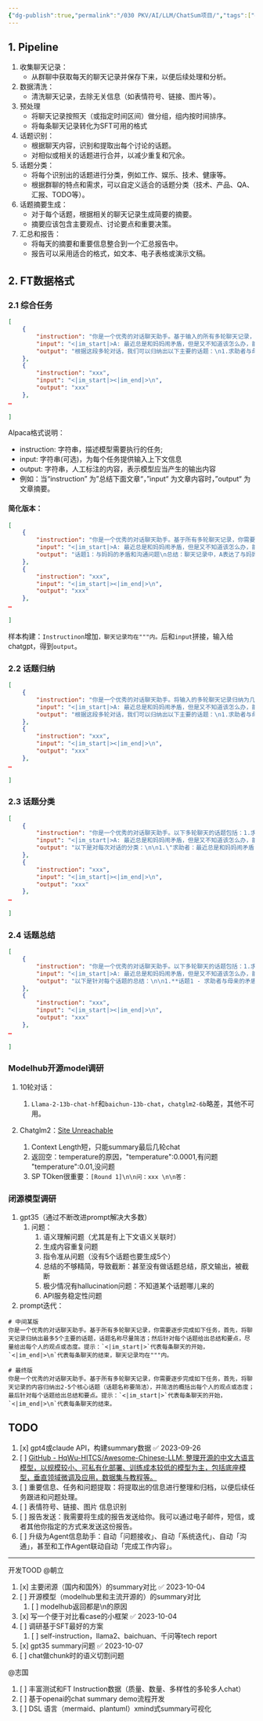 ```yaml
---
{"dg-publish":true,"permalink":"/030 PKV/AI/LLM/ChatSum项目/","tags":["#LLM"]}
---
```


## 1. Pipeline


1. 收集聊天记录：
	- 从群聊中获取每天的聊天记录并保存下来，以便后续处理和分析。
2. 数据清洗：
	- 清洗聊天记录，去除无关信息（如表情符号、链接、图片等）。
3. 预处理
	- 将聊天记录按照天（或指定时间区间）做分组，组内按时间排序。
	- 将每条聊天记录转化为SFT可用的格式
4. 话题识别：
	- 根据聊天内容，识别和提取出每个讨论的话题。
	- 对相似或相关的话题进行合并，以减少重复和冗余。
5. 话题分类：
	- 将每个识别出的话题进行分类，例如工作、娱乐、技术、健康等。
	- 根据群聊的特点和需求，可以自定义适合的话题分类（技术、产品、QA、汇报、TODO等）。
6. 话题摘要生成：
	- 对于每个话题，根据相关的聊天记录生成简要的摘要。
	- 摘要应该包含主要观点、讨论要点和重要决策。
7. 汇总和报告：
	- 将每天的摘要和重要信息整合到一个汇总报告中。
	- 报告可以采用适合的格式，如文本、电子表格或演示文稿。

## 2. FT数据格式
### 2.1 综合任务
```json
[
    {
        "instruction": "你是一个优秀的对话聊天助手。基于输入的所有多轮聊天记录，你需要逐步完成如下任务，首先，将多轮聊天记录归纳出几个主要的话题，然后对每次聊天做话题分类，最后给出针对每个话题的总结.",
        "input": "<|im_start|>A: 最近总是和妈妈闹矛盾，但是又不知道该怎么办，能帮我想想办法吗？<|im_end|>\n<|im_start|>B: 我了解你的情况，跟亲人之间经常会产生矛盾是很常见的现象。你不妨试试和妈妈沟通一下，平静地提出自己的疑惑和不满，看看能否解决矛盾。<|im_end|>\n<|im_start|>A: 但是每次我和妈妈说话，总会起争端，她总是让我感觉她不信任我，我该怎么办呢？<|im_end|>\n<|im_start|>C: 听起来你和妈妈之间的交流很困难，你可以试试换个方式和她沟通，比如写信或者找一个更加中立的人一起协调谈话，让大家都有更好的表达机会。<|im_end|>\n<|im_start|>A: 我特别讨厌和她吵架，可是我有时候就是自制力不够，很难抑制自己的情绪。<|im_end|>\n<|im_start|>B: 青春期的年轻人情绪波动很大很正常，但是你可以试试找些方法来缓解情绪，比如听听音乐、看看书等等，使自己情绪更稳定。<|im_end|>\n<|im_start|>A: 妈妈总是很为我担心，但是我感觉她的表达方式让我很不舒服，怎么办？<|im_end|>\n<|im_start|>D: 你可以试着跟妈妈提出你的感受，说出你觉得她的表达方式不太适合你，看看一起可以找到一个更好的沟通方式。<|im_end|>\n<|im_start|>A: 近期我迷上了游戏，可是妈妈总是担心我的学业，会经常跟我谈中考和未来，我也很焦虑。<|im_end|>\n<|im_start|>E: 我能理解你的压力，但是你的妈妈对你的学业担忧也是很正常的。你可以试着和妈妈沟通一下，表明自己的压力和困惑，寻求她的理解和支持。<|im_end|>\n<|im_start|>A: 妈妈总是说我顶嘴顶的不好，可是我并没有说过什么不好的话，这些误解让我很难受。<|im_end|>\n<|im_start|>B: 很抱歉听到这些误解带给你的困扰，你可以试着和妈妈沟通，表明你没有说过不好的话，避免误解的发生。<|im_end|>\n<|im_start|>A: 有时候我觉得妈妈很不公平，总是让我做家务和学习，而她却不怎么做，这让我很不满意。<|im_end|>\n<|im_start|>B: 家务和学习的确是每个人都需要承担的责任，但是你可以跟妈妈商量一下，建立更合理的分工方式，让大家的负担更加均衡。<|im_end|>\n<|im_start|>A: 我有时候会想，如果我不在妈妈身边，她就不会那么疲惫与辛苦了，是不是我应该离开她，这样她就会开心一些。<|im_end|>\n<|im_start|>D: 不要把这些想法一直压在心里，试着跟她好好沟通，说说你的担心和顾虑，寻求她的支持和理解。离开并不会解决问题，关心和照顾妈妈也是你的责任之一。<|im_end|>\n<|im_start|>A: 非常感谢你的耐心倾听和建议，我会好好尝试和妈妈沟通，解决我们之间的矛盾。<|im_end|>\n<|im_start|>E: 很高兴能帮助你，你已经迈出了寻求帮助的第一步，接下来只要继续坚持下去，相信问题一定会得到好的解决<|im_end|>\n",
        "output": "根据这段多轮对话，我们可以归纳出以下主要的话题：\n1.求助者与母亲的矛盾和冲突\n2.求助者如何更好地管理自己的情绪\n3.求助者在学业、家务和个人兴趣（游戏）之间的压力和焦虑\n4.求助者对母亲的担忧与理解\n\n以下是对每次对话的分类：\n\n1.\"求助者：最近总是和妈妈闹矛盾，但是又不知道该怎么办，能帮我想想办法吗？\" - 话题1\n2.\"支持者：我了解你的情况，跟亲人之间经常会产生矛盾是很常见的现象。你不妨试试和妈妈沟通一下，平静地提出自己的疑惑和不满，看看能否解决矛盾。\" - 话题1\n3.\"求助者：但是每次我和妈妈说话，总会起争端，她总是让我感觉她不信任我，我该怎么办呢？\" - 话题1\n4.\"支持者：听起来你和妈妈之间的交流很困难，你可以试试换个方式和她沟通，比如写信或者找一个更加中立的人一起协调谈话，让大家都有更好的表达机会。\" - 话题1\n5.\"求助者：我特别讨厌和她吵架，可是我有时候就是自制力不够，很难抑制自己的情绪。\" - 话题2\n6.\"支持者：青春期的年轻人情绪波动很大很正常，但是你可以试试找些方法来缓解情绪，比如听听音乐、看看书等等，使自己情绪更稳定。\" - 话题2\n7.\"求助者：妈妈总是很为我担心，但是我感觉她的表达方式让我很不舒服，怎么办？\" - 话题1\n8.\"支持者：你可以试着跟妈妈提出你的感受，说出你觉得她的表达方式不太适合你，看看一起可以找到一个更好的沟通方式。\" - 话题1\n9.\"求助者：近期我迷上了游戏，可是妈妈总是担心我的学业，会经常跟我谈中考和未来，我也很焦虑。\" - 话题3\n10.\"支持者：我能理解你的压力，但是你的妈妈对你的学业担忧也是很正常的。你可以试着和妈妈沟通一下，表明自己的压力和困惑，寻求她的理解和支持。\" - 话题3\n11.\"求助者：妈妈总是说我顶嘴顶的不好，可是我并没有说过什么不好的话，这些误解让我很难受。\" - 话题1\n12.\"支持者：很抱歉听到这些误解带给你的困扰，你可以试着和妈妈沟通，表明你没有说过不好的话，避免误解的发生。\" - 话题1\n13.\"求助者：有时候我觉得妈妈很不公平，总是让我做家务和学习，而她却不怎么做，这让我很不满意。\" - 话题3\n14.\"支持者：家务和学习的确是每个人都需要承担的责任，但是你可以跟妈妈商量一下，建立更合理的分工方式，让大家的负担更加均衡。\" - 话题3\n15.\"求助者：我有时候会想，如果我不在妈妈身边，她就不会那么疲惫与辛苦了，是不是我应该离开她，这样她就会开心一些。\" - 话题4\n16.\"支持者：不要把这些想法一直压在心里，试着跟她好好沟通，说说你的担心和顾虑，寻求她的支持和理解。离开并不会解决问题，关心和照顾妈妈也是你的责任之一。\" - 话题4\n17.\"求助者：非常感谢你的耐心倾听和建议，我会好好尝试和妈妈沟通，解决我们之间的矛盾。\" - 话题1\n18.\"支持者：很高兴能帮助你，你已经迈出了寻求帮助的第一步，接下来只要继续坚持下去，相信问题一定会得到好的解决。\" - 话题4\n\n以下是针对每个话题的总结：\n\n1.**话题1 - 求助者与母亲的矛盾和冲突**：对话中反映出求助者与母亲之间存在一些沟通难题，包括信任问题、表达方式的不适应、误解等。为解决这些问题，支持者建议求助者尝试不同的沟通方式，真实地表达自己的感受，以及避免误解的发生。\n\n2.**话题2 - 求助者如何更好地管理自己的情绪**：求助者表示在与母亲的冲突中，经常难以控制自己的情绪。为此，支持者建议求助者寻找一些方法来缓解情绪，例如听音乐或读书。\n\n3.**话题3 - 求助者在学业、家务和个人兴趣（游戏）之间的压力和焦虑**：求助者表达了对于学业的压力和家务分配不均的不满，以及对于个人兴趣（游戏）的追求。支持者建议求助者与母亲沟通，表达自己的困扰和需求，寻求理解和支持。\n\n4.**话题4 - 求助者对母亲的担忧与理解**：求助者对母亲的担忧和理解，体现出他对母亲的关心和爱。支持者建议求助者表达自己的这些想法，同时也提醒他关心和照顾母亲也是他的责任。"
    },
    {
        "instruction": "xxx",
        "input": "<|im_start|><|im_end|>\n",
        "output": "xxx"
    },
…
    
]
```
Alpaca格式说明：
- instruction: 字符串，描述模型需要执行的任务;
- input: 字符串(可选)，为每个任务提供输入上下文信息
- output: 字符串，人工标注的内容，表示模型应当产生的输出内容
- 例如：当“instruction” 为”总结下面文章“，”input“ 为文章内容时，”output“ 为文章摘要。

#### 简化版本：
```json
[
    {
        "instruction": "你是一个优秀的对话聊天助手。基于所有多轮聊天记录，你需要逐步完成如下任务，首先，将聊天记录归纳出最多5个简洁又主要的话题，然后针对每个话题给出总结和要点。提示：`<|im_start|>`代表每条聊天的开始，`<|im_end|>\n`代表每条聊天的结束",
        "input": "<|im_start|>A: 最近总是和妈妈闹矛盾，但是又不知道该怎么办，能帮我想想办法吗？<|im_end|>\n<|im_start|>B: 我了解你的情况，跟亲人之间经常会产生矛盾是很常见的现象。你不妨试试和妈妈沟通一下，平静地提出自己的疑惑和不满，看看能否解决矛盾。<|im_end|>\n<|im_start|>A: 但是每次我和妈妈说话，总会起争端，她总是让我感觉她不信任我，我该怎么办呢？<|im_end|>\n<|im_start|>C: 听起来你和妈妈之间的交流很困难，你可以试试换个方式和她沟通，比如写信或者找一个更加中立的人一起协调谈话，让大家都有更好的表达机会。<|im_end|>\n<|im_start|>A: 我特别讨厌和她吵架，可是我有时候就是自制力不够，很难抑制自己的情绪。<|im_end|>\n<|im_start|>B: 青春期的年轻人情绪波动很大很正常，但是你可以试试找些方法来缓解情绪，比如听听音乐、看看书等等，使自己情绪更稳定。<|im_end|>\n<|im_start|>A: 妈妈总是很为我担心，但是我感觉她的表达方式让我很不舒服，怎么办？<|im_end|>\n<|im_start|>D: 你可以试着跟妈妈提出你的感受，说出你觉得她的表达方式不太适合你，看看一起可以找到一个更好的沟通方式。<|im_end|>\n<|im_start|>A: 近期我迷上了游戏，可是妈妈总是担心我的学业，会经常跟我谈中考和未来，我也很焦虑。<|im_end|>\n<|im_start|>E: 我能理解你的压力，但是你的妈妈对你的学业担忧也是很正常的。你可以试着和妈妈沟通一下，表明自己的压力和困惑，寻求她的理解和支持。<|im_end|>\n<|im_start|>A: 妈妈总是说我顶嘴顶的不好，可是我并没有说过什么不好的话，这些误解让我很难受。<|im_end|>\n<|im_start|>B: 很抱歉听到这些误解带给你的困扰，你可以试着和妈妈沟通，表明你没有说过不好的话，避免误解的发生。<|im_end|>\n<|im_start|>A: 有时候我觉得妈妈很不公平，总是让我做家务和学习，而她却不怎么做，这让我很不满意。<|im_end|>\n<|im_start|>B: 家务和学习的确是每个人都需要承担的责任，但是你可以跟妈妈商量一下，建立更合理的分工方式，让大家的负担更加均衡。<|im_end|>\n<|im_start|>A: 我有时候会想，如果我不在妈妈身边，她就不会那么疲惫与辛苦了，是不是我应该离开她，这样她就会开心一些。<|im_end|>\n<|im_start|>D: 不要把这些想法一直压在心里，试着跟她好好沟通，说说你的担心和顾虑，寻求她的支持和理解。离开并不会解决问题，关心和照顾妈妈也是你的责任之一。<|im_end|>\n<|im_start|>A: 非常感谢你的耐心倾听和建议，我会好好尝试和妈妈沟通，解决我们之间的矛盾。<|im_end|>\n<|im_start|>E: 很高兴能帮助你，你已经迈出了寻求帮助的第一步，接下来只要继续坚持下去，相信问题一定会得到好的解决<|im_end|>\n",
        "output": "话题1：与妈妈的矛盾和沟通问题\n总结：聊天记录中，A表达了与妈妈之间的矛盾和沟通困难。B、C、D和E都建议A尝试不同的沟通方式，如平静地提出自己的疑惑和不满，写信，找一个中立的人协调谈话，或者直接表达自己的感受。\n\n话题2：情绪控制问题\n总结：A表示自己在与妈妈的争端中，往往无法控制自己的情绪。B建议A可以尝试找些方法来缓解情绪，如听音乐、看书等。\n\n话题3：妈妈的担忧和压力\n总结：A表示妈妈总是为自己的学业和未来担忧，这让A感到压力。E建议A可以尝试和妈妈沟通，表明自己的压力和困惑，寻求她的理解和支持。\n\n话题4：家务分工问题\n总结：A觉得妈妈在家务分工上不公平，总是让A做家务和学习。B建议A可以和妈妈商量，建立更合理的分工方式。\n\n话题5：离家出走的想法\n总结：A有时会想，如果自己不在妈妈身边，妈妈就会轻松一些。D建议A不要把这些想法压在心里，而是应该和妈妈沟通，寻求她的理解和支持。\n\n"
    },
    {
        "instruction": "xxx",
        "input": "<|im_start|><|im_end|>\n",
        "output": "xxx"
    },
…
    
]
```
样本构建：`Instructinon`增加`，聊天记录均在"""内。`后和`input`拼接，输入给chatgpt，得到`output`。
### 2.2 话题归纳
```json
[
    {
        "instruction": "你是一个优秀的对话聊天助手。将输入的多轮聊天记录归纳为几个主要的话题.",
        "input": "<|im_start|>A: 最近总是和妈妈闹矛盾，但是又不知道该怎么办，能帮我想想办法吗？<|im_end|>\n<|im_start|>B: 我了解你的情况，跟亲人之间经常会产生矛盾是很常见的现象。你不妨试试和妈妈沟通一下，平静地提出自己的疑惑和不满，看看能否解决矛盾。<|im_end|>\n<|im_start|>A: 但是每次我和妈妈说话，总会起争端，她总是让我感觉她不信任我，我该怎么办呢？<|im_end|>\n<|im_start|>C: 听起来你和妈妈之间的交流很困难，你可以试试换个方式和她沟通，比如写信或者找一个更加中立的人一起协调谈话，让大家都有更好的表达机会。<|im_end|>\n<|im_start|>A: 我特别讨厌和她吵架，可是我有时候就是自制力不够，很难抑制自己的情绪。<|im_end|>\n<|im_start|>B: 青春期的年轻人情绪波动很大很正常，但是你可以试试找些方法来缓解情绪，比如听听音乐、看看书等等，使自己情绪更稳定。<|im_end|>\n<|im_start|>A: 妈妈总是很为我担心，但是我感觉她的表达方式让我很不舒服，怎么办？<|im_end|>\n<|im_start|>D: 你可以试着跟妈妈提出你的感受，说出你觉得她的表达方式不太适合你，看看一起可以找到一个更好的沟通方式。<|im_end|>\n<|im_start|>A: 近期我迷上了游戏，可是妈妈总是担心我的学业，会经常跟我谈中考和未来，我也很焦虑。<|im_end|>\n<|im_start|>E: 我能理解你的压力，但是你的妈妈对你的学业担忧也是很正常的。你可以试着和妈妈沟通一下，表明自己的压力和困惑，寻求她的理解和支持。<|im_end|>\n<|im_start|>A: 妈妈总是说我顶嘴顶的不好，可是我并没有说过什么不好的话，这些误解让我很难受。<|im_end|>\n<|im_start|>B: 很抱歉听到这些误解带给你的困扰，你可以试着和妈妈沟通，表明你没有说过不好的话，避免误解的发生。<|im_end|>\n<|im_start|>A: 有时候我觉得妈妈很不公平，总是让我做家务和学习，而她却不怎么做，这让我很不满意。<|im_end|>\n<|im_start|>B: 家务和学习的确是每个人都需要承担的责任，但是你可以跟妈妈商量一下，建立更合理的分工方式，让大家的负担更加均衡。<|im_end|>\n<|im_start|>A: 我有时候会想，如果我不在妈妈身边，她就不会那么疲惫与辛苦了，是不是我应该离开她，这样她就会开心一些。<|im_end|>\n<|im_start|>D: 不要把这些想法一直压在心里，试着跟她好好沟通，说说你的担心和顾虑，寻求她的支持和理解。离开并不会解决问题，关心和照顾妈妈也是你的责任之一。<|im_end|>\n<|im_start|>A: 非常感谢你的耐心倾听和建议，我会好好尝试和妈妈沟通，解决我们之间的矛盾。<|im_end|>\n<|im_start|>E: 很高兴能帮助你，你已经迈出了寻求帮助的第一步，接下来只要继续坚持下去，相信问题一定会得到好的解决<|im_end|>\n",
        "output": "根据这段多轮对话，我们可以归纳出以下主要的话题：\n1.求助者与母亲的矛盾和冲突\n2.求助者如何更好地管理自己的情绪\n3.求助者在学业、家务和个人兴趣（游戏）之间的压力和焦虑\n4.求助者对母亲的担忧与理解\n\n"
    },
    {
        "instruction": "xxx",
        "input": "<|im_start|><|im_end|>\n",
        "output": "xxx"
    },
…
    
]
```

### 2.3 话题分类
```json
[
    {
        "instruction": "你是一个优秀的对话聊天助手。以下多轮聊天的话题包括：1.求助者与母亲的矛盾和冲突。2.求助者如何更好地管理自己的情绪。3.求助者在学业、家务和个人兴趣（游戏）之间的压力和焦虑。4.求助者对母亲的担忧与理解。请对每条聊天记录做话题分类。",
        "input": "<|im_start|>A: 最近总是和妈妈闹矛盾，但是又不知道该怎么办，能帮我想想办法吗？<|im_end|>\n<|im_start|>B: 我了解你的情况，跟亲人之间经常会产生矛盾是很常见的现象。你不妨试试和妈妈沟通一下，平静地提出自己的疑惑和不满，看看能否解决矛盾。<|im_end|>\n<|im_start|>A: 但是每次我和妈妈说话，总会起争端，她总是让我感觉她不信任我，我该怎么办呢？<|im_end|>\n<|im_start|>C: 听起来你和妈妈之间的交流很困难，你可以试试换个方式和她沟通，比如写信或者找一个更加中立的人一起协调谈话，让大家都有更好的表达机会。<|im_end|>\n<|im_start|>A: 我特别讨厌和她吵架，可是我有时候就是自制力不够，很难抑制自己的情绪。<|im_end|>\n<|im_start|>B: 青春期的年轻人情绪波动很大很正常，但是你可以试试找些方法来缓解情绪，比如听听音乐、看看书等等，使自己情绪更稳定。<|im_end|>\n<|im_start|>A: 妈妈总是很为我担心，但是我感觉她的表达方式让我很不舒服，怎么办？<|im_end|>\n<|im_start|>D: 你可以试着跟妈妈提出你的感受，说出你觉得她的表达方式不太适合你，看看一起可以找到一个更好的沟通方式。<|im_end|>\n<|im_start|>A: 近期我迷上了游戏，可是妈妈总是担心我的学业，会经常跟我谈中考和未来，我也很焦虑。<|im_end|>\n<|im_start|>E: 我能理解你的压力，但是你的妈妈对你的学业担忧也是很正常的。你可以试着和妈妈沟通一下，表明自己的压力和困惑，寻求她的理解和支持。<|im_end|>\n<|im_start|>A: 妈妈总是说我顶嘴顶的不好，可是我并没有说过什么不好的话，这些误解让我很难受。<|im_end|>\n<|im_start|>B: 很抱歉听到这些误解带给你的困扰，你可以试着和妈妈沟通，表明你没有说过不好的话，避免误解的发生。<|im_end|>\n<|im_start|>A: 有时候我觉得妈妈很不公平，总是让我做家务和学习，而她却不怎么做，这让我很不满意。<|im_end|>\n<|im_start|>B: 家务和学习的确是每个人都需要承担的责任，但是你可以跟妈妈商量一下，建立更合理的分工方式，让大家的负担更加均衡。<|im_end|>\n<|im_start|>A: 我有时候会想，如果我不在妈妈身边，她就不会那么疲惫与辛苦了，是不是我应该离开她，这样她就会开心一些。<|im_end|>\n<|im_start|>D: 不要把这些想法一直压在心里，试着跟她好好沟通，说说你的担心和顾虑，寻求她的支持和理解。离开并不会解决问题，关心和照顾妈妈也是你的责任之一。<|im_end|>\n<|im_start|>A: 非常感谢你的耐心倾听和建议，我会好好尝试和妈妈沟通，解决我们之间的矛盾。<|im_end|>\n<|im_start|>E: 很高兴能帮助你，你已经迈出了寻求帮助的第一步，接下来只要继续坚持下去，相信问题一定会得到好的解决<|im_end|>\n",
        "output": "以下是对每次对话的分类：\n\n1.\"求助者：最近总是和妈妈闹矛盾，但是又不知道该怎么办，能帮我想想办法吗？\" - 话题1\n2.\"支持者：我了解你的情况，跟亲人之间经常会产生矛盾是很常见的现象。你不妨试试和妈妈沟通一下，平静地提出自己的疑惑和不满，看看能否解决矛盾。\" - 话题1\n3.\"求助者：但是每次我和妈妈说话，总会起争端，她总是让我感觉她不信任我，我该怎么办呢？\" - 话题1\n4.\"支持者：听起来你和妈妈之间的交流很困难，你可以试试换个方式和她沟通，比如写信或者找一个更加中立的人一起协调谈话，让大家都有更好的表达机会。\" - 话题1\n5.\"求助者：我特别讨厌和她吵架，可是我有时候就是自制力不够，很难抑制自己的情绪。\" - 话题2\n6.\"支持者：青春期的年轻人情绪波动很大很正常，但是你可以试试找些方法来缓解情绪，比如听听音乐、看看书等等，使自己情绪更稳定。\" - 话题2\n7.\"求助者：妈妈总是很为我担心，但是我感觉她的表达方式让我很不舒服，怎么办？\" - 话题1\n8.\"支持者：你可以试着跟妈妈提出你的感受，说出你觉得她的表达方式不太适合你，看看一起可以找到一个更好的沟通方式。\" - 话题1\n9.\"求助者：近期我迷上了游戏，可是妈妈总是担心我的学业，会经常跟我谈中考和未来，我也很焦虑。\" - 话题3\n10.\"支持者：我能理解你的压力，但是你的妈妈对你的学业担忧也是很正常的。你可以试着和妈妈沟通一下，表明自己的压力和困惑，寻求她的理解和支持。\" - 话题3\n11.\"求助者：妈妈总是说我顶嘴顶的不好，可是我并没有说过什么不好的话，这些误解让我很难受。\" - 话题1\n12.\"支持者：很抱歉听到这些误解带给你的困扰，你可以试着和妈妈沟通，表明你没有说过不好的话，避免误解的发生。\" - 话题1\n13.\"求助者：有时候我觉得妈妈很不公平，总是让我做家务和学习，而她却不怎么做，这让我很不满意。\" - 话题3\n14.\"支持者：家务和学习的确是每个人都需要承担的责任，但是你可以跟妈妈商量一下，建立更合理的分工方式，让大家的负担更加均衡。\" - 话题3\n15.\"求助者：我有时候会想，如果我不在妈妈身边，她就不会那么疲惫与辛苦了，是不是我应该离开她，这样她就会开心一些。\" - 话题4\n16.\"支持者：不要把这些想法一直压在心里，试着跟她好好沟通，说说你的担心和顾虑，寻求她的支持和理解。离开并不会解决问题，关心和照顾妈妈也是你的责任之一。\" - 话题4\n17.\"求助者：非常感谢你的耐心倾听和建议，我会好好尝试和妈妈沟通，解决我们之间的矛盾。\" - 话题1\n18.\"支持者：很高兴能帮助你，你已经迈出了寻求帮助的第一步，接下来只要继续坚持下去，相信问题一定会得到好的解决。\" - 话题4\n\n"
    },
    {
        "instruction": "xxx",
        "input": "<|im_start|><|im_end|>\n",
        "output": "xxx"
    },
…
    
]
```

### 2.4 话题总结
```json
[
    {
        "instruction": "你是一个优秀的对话聊天助手。以下多轮聊天的话题包括：1.求助者与母亲的矛盾和冲突。2.求助者如何更好地管理自己的情绪。3.求助者在学业、家务和个人兴趣（游戏）之间的压力和焦虑。4.求助者对母亲的担忧与理解。请基于所有聊天记录给出针对每个话题的总结.",
        "input": "<|im_start|>A: 最近总是和妈妈闹矛盾，但是又不知道该怎么办，能帮我想想办法吗？<|im_end|>\n<|im_start|>B: 我了解你的情况，跟亲人之间经常会产生矛盾是很常见的现象。你不妨试试和妈妈沟通一下，平静地提出自己的疑惑和不满，看看能否解决矛盾。<|im_end|>\n<|im_start|>A: 但是每次我和妈妈说话，总会起争端，她总是让我感觉她不信任我，我该怎么办呢？<|im_end|>\n<|im_start|>C: 听起来你和妈妈之间的交流很困难，你可以试试换个方式和她沟通，比如写信或者找一个更加中立的人一起协调谈话，让大家都有更好的表达机会。<|im_end|>\n<|im_start|>A: 我特别讨厌和她吵架，可是我有时候就是自制力不够，很难抑制自己的情绪。<|im_end|>\n<|im_start|>B: 青春期的年轻人情绪波动很大很正常，但是你可以试试找些方法来缓解情绪，比如听听音乐、看看书等等，使自己情绪更稳定。<|im_end|>\n<|im_start|>A: 妈妈总是很为我担心，但是我感觉她的表达方式让我很不舒服，怎么办？<|im_end|>\n<|im_start|>D: 你可以试着跟妈妈提出你的感受，说出你觉得她的表达方式不太适合你，看看一起可以找到一个更好的沟通方式。<|im_end|>\n<|im_start|>A: 近期我迷上了游戏，可是妈妈总是担心我的学业，会经常跟我谈中考和未来，我也很焦虑。<|im_end|>\n<|im_start|>E: 我能理解你的压力，但是你的妈妈对你的学业担忧也是很正常的。你可以试着和妈妈沟通一下，表明自己的压力和困惑，寻求她的理解和支持。<|im_end|>\n<|im_start|>A: 妈妈总是说我顶嘴顶的不好，可是我并没有说过什么不好的话，这些误解让我很难受。<|im_end|>\n<|im_start|>B: 很抱歉听到这些误解带给你的困扰，你可以试着和妈妈沟通，表明你没有说过不好的话，避免误解的发生。<|im_end|>\n<|im_start|>A: 有时候我觉得妈妈很不公平，总是让我做家务和学习，而她却不怎么做，这让我很不满意。<|im_end|>\n<|im_start|>B: 家务和学习的确是每个人都需要承担的责任，但是你可以跟妈妈商量一下，建立更合理的分工方式，让大家的负担更加均衡。<|im_end|>\n<|im_start|>A: 我有时候会想，如果我不在妈妈身边，她就不会那么疲惫与辛苦了，是不是我应该离开她，这样她就会开心一些。<|im_end|>\n<|im_start|>D: 不要把这些想法一直压在心里，试着跟她好好沟通，说说你的担心和顾虑，寻求她的支持和理解。离开并不会解决问题，关心和照顾妈妈也是你的责任之一。<|im_end|>\n<|im_start|>A: 非常感谢你的耐心倾听和建议，我会好好尝试和妈妈沟通，解决我们之间的矛盾。<|im_end|>\n<|im_start|>E: 很高兴能帮助你，你已经迈出了寻求帮助的第一步，接下来只要继续坚持下去，相信问题一定会得到好的解决<|im_end|>\n",
        "output": "以下是针对每个话题的总结：\n\n1.**话题1 - 求助者与母亲的矛盾和冲突**：对话中反映出求助者与母亲之间存在一些沟通难题，包括信任问题、表达方式的不适应、误解等。为解决这些问题，支持者建议求助者尝试不同的沟通方式，真实地表达自己的感受，以及避免误解的发生。\n\n2.**话题2 - 求助者如何更好地管理自己的情绪**：求助者表示在与母亲的冲突中，经常难以控制自己的情绪。为此，支持者建议求助者寻找一些方法来缓解情绪，例如听音乐或读书。\n\n3.**话题3 - 求助者在学业、家务和个人兴趣（游戏）之间的压力和焦虑**：求助者表达了对于学业的压力和家务分配不均的不满，以及对于个人兴趣（游戏）的追求。支持者建议求助者与母亲沟通，表达自己的困扰和需求，寻求理解和支持。\n\n4.**话题4 - 求助者对母亲的担忧与理解**：求助者对母亲的担忧和理解，体现出他对母亲的关心和爱。支持者建议求助者表达自己的这些想法，同时也提醒他关心和照顾母亲也是他的责任。"
    },
    {
        "instruction": "xxx",
        "input": "<|im_start|><|im_end|>\n",
        "output": "xxx"
    },
…
    
]
```


### Modelhub开源model调研

1. 10轮对话：
	1. `Llama-2-13b-chat-hf`和`baichun-13b-chat`，`chatglm2-6b`略差，其他不可用。

2. Chatglm2：[Site Unreachable](https://ai.intra.xiaojukeji.com/modelhub/detail?id=DCSum/chatglm2-6b-1696670455-3783&type=datasets&icon=dataset&projectName=DCSum)
	1. Context Length短，只能summary最后几轮chat
	2. 返回空：temperature的原因，"temperature":0.0001,有问题 "temperature":0.01,没问题
	3. SP TOken很重要：`[Round 1]\n\n问：xxx \n\n答：`

### 闭源模型调研
1. gpt35（通过不断改进prompt解决大多数）
	1. 问题：
		1. 语义理解问题（尤其是有上下文语义关联时）
		2. 生成内容重复问题
		3. 指令准从问题（没有5个话题也要生成5个）
		4. 总结的不够精简，导致截断：甚至没有做话题总结，原文输出，被截断
		5. 极少情况有hallucination问题：不知道某个话题哪儿来的
		6. API服务稳定性问题
2. prompt迭代：
```
# 中间某版
你是一个优秀的对话聊天助手。基于所有多轮聊天记录，你需要逐步完成如下任务，首先，将聊天记录归纳出最多5个主要的话题，话题名称尽量简洁；然后针对每个话题给出总结和要点，尽量给出每个人的观点或态度。提示：`<|im_start|>`代表每条聊天的开始，`<|im_end|>\n`代表每条聊天的结束，聊天记录均在"""内。

# 最终版
你是一个优秀的对话聊天助手。基于所有多轮聊天记录，你需要逐步完成如下任务，首先，将聊天记录的内容归纳出2-5个核心话题（话题名称要简洁），并简洁的概括出每个人的观点或态度；最后针对每个话题给出总结和要点。提示：`<|im_start|>`代表每条聊天的开始，`<|im_end|>\n`代表每条聊天的结束。
```



## TODO
1. [x] gpt4或claude API，构建summary数据 ✅ 2023-09-26
2. [ ] [GitHub - HqWu-HITCS/Awesome-Chinese-LLM: 整理开源的中文大语言模型，以规模较小、可私有化部署、训练成本较低的模型为主，包括底座模型，垂直领域微调及应用，数据集与教程等。](https://github.com/HqWu-HITCS/Awesome-Chinese-LLM)
3. [ ] 重要信息、任务和问题提取：将提取出的信息进行整理和归档，以便后续任务跟进和问题处理。
4. [ ] 表情符号、链接、图片 信息识别
5. [ ] 报告发送：我需要将生成的报告发送给你。我可以通过电子邮件，短信，或者其他你指定的方式来发送这份报告。
6. [ ] 升级为Agent信息助手：自动「问题接收」、自动「系统迭代」、自动「沟通」，甚至和工作Agent联动自动「完成工作内容」。


---
开发TOOD
@朝立
1. [x] 主要闭源（国内和国外）的summary对比 ✅ 2023-10-04
2. [ ] 开源模型（modelhub里和主流开源的）的summary对比
	1. [ ] modelhub返回都是\n的原因
3. [x] 写一个便于对比看case的小框架 ✅ 2023-10-04
4. [ ] 调研基于SFT最好的方案
	1. [ ] self-instruction，llama2、baichuan、千问等tech report
5. [x] gpt35 summary问题 ✅ 2023-10-07
6. [ ] chat做chunk时的语义切割问题

 @志国
1. [ ] 丰富测试和FT Instruction数据（质量、数量、多样性的多轮多人chat）
2. [ ] 基于openai的chat summary demo流程开发
3. [ ] DSL 语言（mermaid、plantuml）xmind式summary可视化
